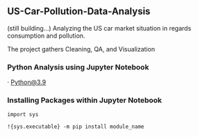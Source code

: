 ## US-Car-Pollution-Data-Analysis
(still building...) Analyzing the US car market situation in regards consumption and pollution.

The project gathers Cleaning, QA, and Visualization

### Python Analysis using Jupyter Notebook

· Python@3.9

### Installing Packages within Jupyter Notebook

    import sys

    !{sys.executable} -m pip install module_name

